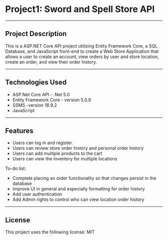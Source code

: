 # Project1: Sword and Spell Store API
---
## Project Description

This is a ASP.NET Core API project utilizing Entity Framework Core, a SQL Database, and JavaScript front-end to create a Web Store Application that allows a user to create an account, view orders by user and store location, create an order, and view their order history.

---
## Technologies Used
- ASP.Net Core API - .Net 5.0
- Entity Framework Core - version 5.0.9
- SSMS -version 18.9.2
- JavaScript

---
## Features
- Users can log in and register.
- Users can review store order history and personal order history
- Users can add multiple products to the cart
- Users can view the inventory for multiple locations

To-do list:
- Complete placing an order functionality so that changes persist in the database
- Improve UI in general and especially formatting for order history
- Add user authentication
- Add Admin rights to control who can view location order history

---
## License
This project uses the following license: MIT
